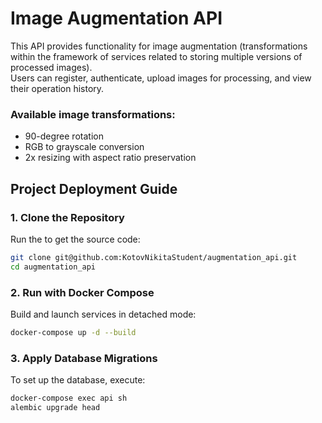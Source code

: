# Image Augmentation API

This API provides functionality for image augmentation (transformations within the framework of services related to storing multiple versions of processed images).  
Users can register, authenticate, upload images for processing, and view their operation history.

### Available image transformations:

- 90-degree rotation
- RGB to grayscale conversion
- 2x resizing with aspect ratio preservation

## Project Deployment Guide

### 1. Clone the Repository

Run the to get the source code:

```sh
git clone git@github.com:KotovNikitaStudent/augmentation_api.git
cd augmentation_api
```

### 2. Run with Docker Compose

Build and launch services in detached mode:

```sh
docker-compose up -d --build
```

### 3. Apply Database Migrations

To set up the database, execute:

```sh
docker-compose exec api sh
alembic upgrade head
```
